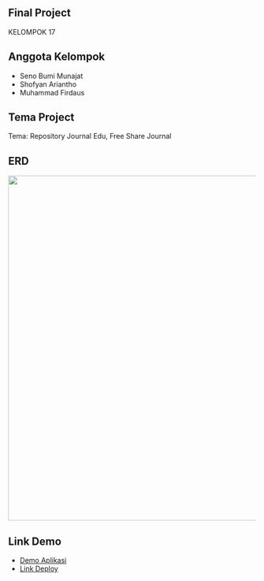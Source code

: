 ## Final Project

KELOMPOK 17 

## Anggota Kelompok

- Seno Bumi Munajat
- Shofyan Ariantho
- Muhammad Firdaus

## Tema Project

Tema: Repository Journal Edu, Free Share Journal

## ERD

<p align="center"><img src="https://shofyan.my.id/wp-content/uploads/2022/03/ERD-Jurnal.png" width="700"></p>

## Link Demo

- [Demo Aplikasi](https://shofyan.my.id/wp-content/uploads/2022/03/kelompok17.mp4)
- [Link Deploy](https://demo.shofyan.my.id)